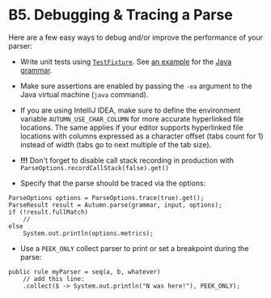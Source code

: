 # B5. Debugging & Tracing a Parse

Here are a few easy ways to debug and/or improve the performance of your parser:

- Write unit tests using [`TestFixture`]. See [an example] for the [Java grammar].
  
- Make sure assertions are enabled by passing the `-ea` argument to the Java virtual machine (`java`
command).
  
- If you are using IntelliJ IDEA, make sure to define the environment variable
 `AUTUMN_USE_CHAR_COLUMN` for more accurate hyperlinked file locations. The same applies if your
 editor supports hyperlinked file locations with columns expressed as a character offset (tabs count
 for 1) instead of width (tabs go to next multiple of the tab size).
  
- **!!!** Don't forget to disable call stack recording in production with
  `ParseOptions.recordCallStack(false).get()`

- Specify that the parse should be traced via the options:
```
ParseOptions options = ParseOptions.trace(true).get();
ParseResult result = Autumn.parse(grammar, input, options);
if (!result.fullMatch)
    //
else
    System.out.println(options.metrics);
```

- Use a `PEEK_ONLY` collect parser to print or set a breakpoint during the parse:
```
public rule myParser = seq(a, b, whatever)
    // add this line:
    .collect($ -> System.out.println("N was here!"), PEEK_ONLY); 
```

[`TestFixture`]: https://javadoc.jitpack.io/com/github/norswap/autumn/-SNAPSHOT/javadoc/norswap/autumn/TestFixture.html
[an example]: /test/lang/java/TestGrammar.java
[Java grammar]: /examples/norswap/lang/java/JavaGrammar.java

<!-- TODO: discuss a list of common performance pitfalls -->
